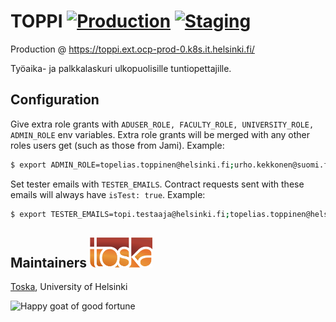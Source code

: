 # TOPPI [![Production](https://github.com/UniversityOfHelsinkiCS/toppi/actions/workflows/production.yml/badge.svg)](https://github.com/UniversityOfHelsinkiCS/toppi/actions/workflows/production.yml) [![Staging](https://github.com/UniversityOfHelsinkiCS/toppi/actions/workflows/staging.yml/badge.svg)](https://github.com/UniversityOfHelsinkiCS/toppi/actions/workflows/staging.yml)

Production @ https://toppi.ext.ocp-prod-0.k8s.it.helsinki.fi/

Työaika- ja palkkalaskuri ulkopuolisille tuntiopettajille.

## Configuration

Give extra role grants with `ADUSER_ROLE, FACULTY_ROLE, UNIVERSITY_ROLE, ADMIN_ROLE` env variables. Extra role grants will be merged with any other roles users get (such as those from Jami). Example:

```bash
$ export ADMIN_ROLE=topelias.toppinen@helsinki.fi;urho.kekkonen@suomi.fi
```

Set tester emails with `TESTER_EMAILS`. Contract requests sent with these emails will always have `isTest: true`. Example:

```bash
$ export TESTER_EMAILS=topi.testaaja@helsinki.fi;topelias.toppinen@helsinki.fi
```

## Maintainers <img src=./public/toska13.png width=100px />

[Toska](https://toska.dev), University of Helsinki

<img src=https://em-content.zobj.net/source/animated-noto-color-emoji/356/goat_1f410.gif width=240px alt="Happy goat of good fortune" />
